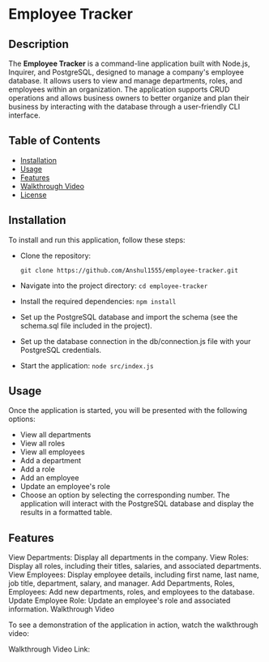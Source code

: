 # Employee Tracker

## Description

The **Employee Tracker** is a command-line application built with Node.js, Inquirer, and PostgreSQL, designed to manage a company's employee database. It allows users to view and manage departments, roles, and employees within an organization. The application supports CRUD operations and allows business owners to better organize and plan their business by interacting with the database through a user-friendly CLI interface.

## Table of Contents

- [Installation](#installation)
- [Usage](#usage)
- [Features](#features)
- [Walkthrough Video](#walkthrough-video)
- [License](#license)

## Installation

To install and run this application, follow these steps:

- Clone the repository:

  `git clone https://github.com/Anshul1555/employee-tracker.git`

- Navigate into the project directory:
  `cd employee-tracker`

- Install the required dependencies:
  `npm install`

- Set up the PostgreSQL database and import the schema (see the schema.sql file included in the project).

- Set up the database connection in the db/connection.js file with your PostgreSQL credentials.

- Start the application:
  `node src/index.js`

## Usage

Once the application is started, you will be presented with the following options:

- View all departments
- View all roles
- View all employees
- Add a department
- Add a role
- Add an employee
- Update an employee's role
- Choose an option by selecting the corresponding number. The application will interact with the PostgreSQL database and display the results in a formatted table.

## Features

View Departments: Display all departments in the company.
View Roles: Display all roles, including their titles, salaries, and associated departments.
View Employees: Display employee details, including first name, last name, job title, department, salary, and manager.
Add Departments, Roles, Employees: Add new departments, roles, and employees to the database.
Update Employee Role: Update an employee's role and associated information.
Walkthrough Video

To see a demonstration of the application in action, watch the walkthrough video:

Walkthrough Video Link:

[](https://github.com/user-attachments/assets/7fda4c3d-5475-4188-9d31-ec32a125b274)

